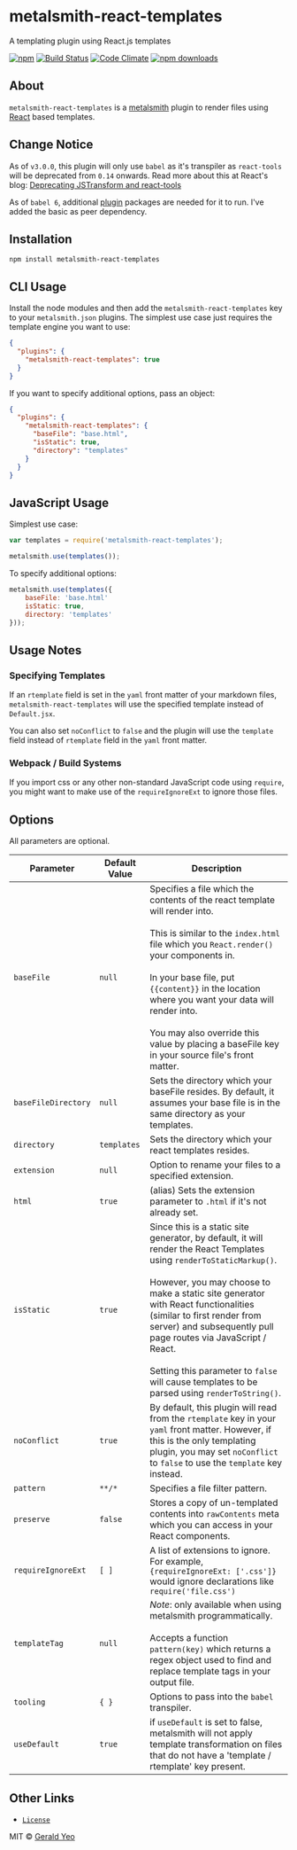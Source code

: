 # metalsmith-react-templates
A templating plugin using React.js templates

[![npm](https://img.shields.io/npm/v/metalsmith-react-templates.svg?style=flat-square)](https://www.npmjs.com/package/metalsmith-react-templates)
[![Build Status](https://img.shields.io/travis/yeojz/metalsmith-react-templates.svg?style=flat-square)](https://travis-ci.org/yeojz/metalsmith-react-templates)
[![Code Climate](https://img.shields.io/codeclimate/github/yeojz/metalsmith-react-templates.svg?style=flat-square)](https://codeclimate.com/github/yeojz/metalsmith-react-templates)
[![npm downloads](https://img.shields.io/npm/dt/metalsmith-react-templates.svg?style=flat-square)](https://www.npmjs.com/package/metalsmith-react-templates)


## About
`metalsmith-react-templates` is a [metalsmith](http://www.metalsmith.io/) plugin to render files using [React](https://facebook.github.io/react/) based templates.


## Change Notice
As of `v3.0.0`, this plugin will only use `babel` as it's transpiler as `react-tools` will be deprecated from `0.14` onwards. Read more about this at React's blog: [Deprecating JSTransform and react-tools](https://facebook.github.io/react/blog/2015/06/12/deprecating-jstransform-and-react-tools.html)

As of `babel 6`, additional [plugin](https://babeljs.io/docs/plugins/) packages are needed for it to run. I've added the basic as peer dependency.


## Installation

```
npm install metalsmith-react-templates
```

## CLI Usage

  Install the node modules and then add the `metalsmith-react-templates` key to your `metalsmith.json` plugins. The simplest use case just requires the template engine you want to use:

```json
{
  "plugins": {
    "metalsmith-react-templates": true
  }
}
```

  If you want to specify additional options, pass an object:

```json
{
  "plugins": {
    "metalsmith-react-templates": {
      "baseFile": "base.html",
      "isStatic": true,
      "directory": "templates"
    }
  }
}
```

## JavaScript Usage

  Simplest use case:

```js
var templates = require('metalsmith-react-templates');

metalsmith.use(templates());
```

  To specify additional options:

```js
metalsmith.use(templates({
    baseFile: 'base.html'
    isStatic: true,
    directory: 'templates'
}));
```


## Usage Notes

### Specifying Templates
If an `rtemplate` field is set in the `yaml` front matter of your markdown files, `metalsmith-react-templates` will use the specified template instead of `Default.jsx`.

You can also set `noConflict` to `false` and the plugin will use the `template` field instead of `rtemplate` field in the `yaml` front matter.

### Webpack / Build Systems

If you import css or any other non-standard JavaScript code using `require`,
you might want to make use of the `requireIgnoreExt` to ignore those files.



## Options

All parameters are optional.

| Parameter | Default Value | Description |
| ------------- | ------------- | ------------- |
| `baseFile` | `null` | Specifies a file which the contents of the react template will render into. <br /><br /> This is similar to the `index.html` file which you `React.render()` your components in. <br /><br /> In your base file, put `{{content}}` in the location where you want your data will render into. <br /><br /> You may also override this value by placing a baseFile key in your source file's front matter.
| `baseFileDirectory` | `null` | Sets the directory which your baseFile resides. By default, it assumes your base file is in the same directory as your templates.
| `directory` | `templates` | Sets the directory which your react templates resides.
| `extension` | `null` | Option to rename your files to a specified extension.
| `html` | `true` | (alias) Sets the extension parameter to `.html` if it's not already set.
| `isStatic` | `true` | Since this is a static site generator, by default, it will render the React Templates using `renderToStaticMarkup()`. <br /><br /> However, you may choose to make a static site generator with React functionalities (similar to first render from server) and subsequently pull page routes via JavaScript / React.<br /><br /> Setting this parameter to `false` will cause templates to be parsed using `renderToString()`.
| `noConflict` | `true` | By default, this plugin will read from the `rtemplate` key in your `yaml` front matter. However, if this is the only templating plugin, you may set `noConflict` to `false` to use the `template` key instead.
| `pattern` | `**/*` | Specifies a file filter pattern.
| `preserve` | `false` | Stores a copy of un-templated contents into `rawContents` meta which you can access in your React components.
| `requireIgnoreExt` | `[ ]` | A list of extensions to ignore. For example, `{requireIgnoreExt: ['.css']}` would ignore declarations like `require('file.css')`
| `templateTag` | `null` | *Note*: only available when using metalsmith programmatically. <br /><br /> Accepts a function `pattern(key)` which returns a regex object used to find and replace template tags in your output file.
| `tooling` | `{ }` | Options to pass into the `babel` transpiler.
| `useDefault` | `true` | if `useDefault` is set to false, metalsmith will not apply template transformation on files that do not have a 'template / rtemplate' key present.


## Other Links
- [`License`](/LICENSE)



MIT © [Gerald Yeo](https://www.fusedthought.com)


